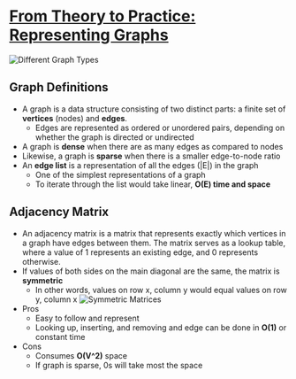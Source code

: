 # [From Theory to Practice: Representing Graphs](https://medium.com/basecs/from-theory-to-practice-representing-graphs-cfd782c5be38)

![Different Graph Types](https://dist.neo4j.com/wp-content/uploads/20181121091034/graph-properties-graph-algorithms-2.png)

## Graph Definitions
- A graph is a data structure consisting of two distinct parts: a finite set of **vertices** (nodes) and **edges**.
    - Edges are represented as ordered or unordered pairs, depending on whether the graph is directed or undirected
- A graph is **dense** when there are as many edges as compared to nodes
- Likewise, a graph is **sparse** when there is a smaller edge-to-node ratio
- An **edge list** is a representation of all the edges (|E|) in the graph
    - One of the simplest representations of a graph
    - To iterate through the list would take linear, **O(E) time and space**

## Adjacency Matrix
- An adjacency matrix is a matrix that represents exactly which vertices in a graph have edges between them. The matrix serves as a lookup table, where a value of 1 represents an existing edge, and 0 represents otherwise.
- If values of both sides on the main diagonal are the same, the matrix is **symmetric**
    - In other words, values on row x, column y would equal values on row y, column x
![Symmetric Matrices](https://hadrienj.github.io/assets/images/2.6/diagonal-and-symmetric-matrices.png)
- Pros
    - Easy to follow and represent
    - Looking up, inserting, and removing and edge can be done in **O(1)** or constant time
- Cons
    - Consumes **O(V^2)** space
    - If graph is sparse, 0s will take most the space
